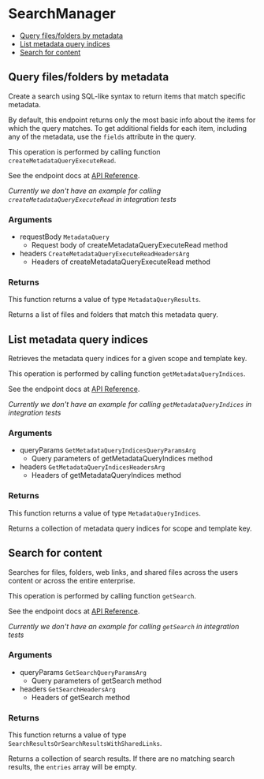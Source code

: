 # SearchManager


- [Query files/folders by metadata](#query-files-folders-by-metadata)
- [List metadata query indices](#list-metadata-query-indices)
- [Search for content](#search-for-content)

## Query files/folders by metadata

Create a search using SQL-like syntax to return items that match specific
metadata.

By default, this endpoint returns only the most basic info about the items for
which the query matches. To get additional fields for each item, including any
of the metadata, use the `fields` attribute in the query.

This operation is performed by calling function `createMetadataQueryExecuteRead`.

See the endpoint docs at
[API Reference](https://developer.box.com/reference/post-metadata-queries-execute-read/).

*Currently we don't have an example for calling `createMetadataQueryExecuteRead` in integration tests*

### Arguments

- requestBody `MetadataQuery`
  - Request body of createMetadataQueryExecuteRead method
- headers `CreateMetadataQueryExecuteReadHeadersArg`
  - Headers of createMetadataQueryExecuteRead method


### Returns

This function returns a value of type `MetadataQueryResults`.

Returns a list of files and folders that match this metadata query.


## List metadata query indices

Retrieves the metadata query indices for a given scope and template key.

This operation is performed by calling function `getMetadataQueryIndices`.

See the endpoint docs at
[API Reference](https://developer.box.com/reference/get-metadata-query-indices/).

*Currently we don't have an example for calling `getMetadataQueryIndices` in integration tests*

### Arguments

- queryParams `GetMetadataQueryIndicesQueryParamsArg`
  - Query parameters of getMetadataQueryIndices method
- headers `GetMetadataQueryIndicesHeadersArg`
  - Headers of getMetadataQueryIndices method


### Returns

This function returns a value of type `MetadataQueryIndices`.

Returns a collection of metadata query indices for scope and template key.


## Search for content

Searches for files, folders, web links, and shared files across the
users content or across the entire enterprise.

This operation is performed by calling function `getSearch`.

See the endpoint docs at
[API Reference](https://developer.box.com/reference/get-search/).

*Currently we don't have an example for calling `getSearch` in integration tests*

### Arguments

- queryParams `GetSearchQueryParamsArg`
  - Query parameters of getSearch method
- headers `GetSearchHeadersArg`
  - Headers of getSearch method


### Returns

This function returns a value of type `SearchResultsOrSearchResultsWithSharedLinks`.

Returns a collection of search results. If there are no matching
search results, the `entries` array will be empty.



